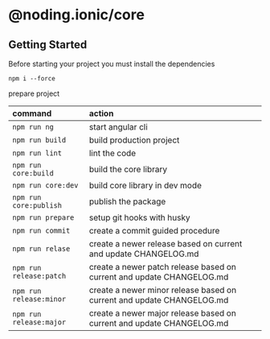 # @noding.ionic/core

## Getting Started
Before starting your project you must install the dependencies

`npm i --force`

prepare project

| command                 | action                                                                |
|:------------------------|:----------------------------------------------------------------------|
| `npm run ng`            | start angular cli                                                     |
| `npm run build`         | build production project                                              |
| `npm run lint`          | lint the code                                                         |
| `npm run core:build`    | build the core library                                                |
| `npm run core:dev`      | build core library in dev mode                                        |
| `npm run core:publish`  | publish the package                                                   |
| `npm run prepare`       | setup git hooks with husky                                            |
| `npm run commit`        | create a commit guided procedure                                      |
| `npm run relase`        | create a newer release based on current and update CHANGELOG.md       |
| `npm run release:patch` | create a newer patch release based on current and update CHANGELOG.md |
| `npm run release:minor` | create a newer minor release based on current and update CHANGELOG.md |
| `npm run release:major` | create a newer major release based on current and update CHANGELOG.md |

